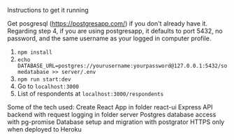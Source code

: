 Instructions to get it running

Get posgresql (https://postgresapp.com/) if you don't already have it. Regarding step 4, if you are using postgresapp, it defaults to port 5432, no password, and the same username as your logged in computer profile.

1. `npm install`
2. `echo DATABASE_URL=postgres://yourusername:yourpassword@127.0.0.1:5432/somedatabase >> server/.env`
3. `npm run start:dev`
4. Go to `localhost:3000`
5. List of respondents at `localhost:3000/respondents`

Some of the tech used:
Create React App in folder react-ui
Express API backend with request logging in folder server
Postgres database access with pg-promise
Database setup and migration with postgrator
HTTPS only when deployed to Heroku
